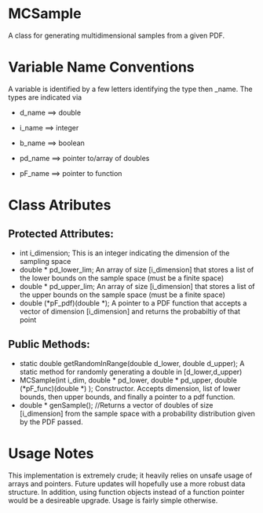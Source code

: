 # MCSample
A class for generating multidimensional samples from a given PDF. 

# Variable Name Conventions
A variable is identified by a few letters identifying the type then _name. The types are indicated via
+ d_name ==> double
+ i_name ==> integer 
+ b_name ==> boolean

+ pd_name ==> pointer to/array of doubles
+ pF_name ==> pointer to function 

# Class Atributes
## Protected Attributes: 
+ int i_dimension; This is an integer indicating the dimension of the sampling space 
+ double * pd_lower_lim; An array of size [i_dimension] that stores a list of the lower bounds on the sample space (must be a finite space)
+ double * pd_upper_lim; An array of size [i_dimension] that stores a list of the upper bounds on the sample space (must be a finite space)
+ double (*pF_pdf)(double *); A pointer to a PDF function that accepts a vector of dimension [i_dimension] and returns the probabiltiy of that point

## Public Methods:
+ static double getRandomInRange(double d_lower, double d_upper); A static method for randomly generating a double in [d_lower,d_upper)
+ MCSample(int i_dim, double * pd_lower, double * pd_upper, double (*pF_func)(double *) ); Constructor. Accepts dimension, list of lower bounds, then upper bounds, and finally a pointer to a pdf function. 
+ double * genSample(); //Returns a vector of doubles of size [i_dimension] from the sample space with a probability distribution given by the PDF passed.


# Usage Notes
This implementation is extremely crude; it heavily relies on unsafe usage of arrays and pointers. Future updates will hopefully use a more robust data structure. 
In addition, using function objects instead of a function pointer would be a desireable upgrade. Usage is fairly simple otherwise. 
